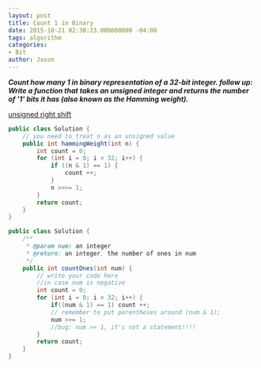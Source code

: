 ```yaml
---
layout: post
title: Count 1 in Binary
date: 2015-10-21 02:38:23.000000000 -04:00
tags: algorithm
categories:
- Bit
author: Jason
---
```

<p><strong><em>Count how many 1 in binary representation of a 32-bit integer. follow up: Write a function that takes an unsigned integer and returns the number of ’1' bits it has (also known as the Hamming weight).</em></strong></p>


<p><a href="http://www.java-samples.com/showtutorial.php?tutorialid=60">unsigned right shift</a></p>

``` java
public class Solution {
    // you need to treat n as an unsigned value
    public int hammingWeight(int n) {
        int count = 0;
        for (int i = 0; i < 32; i++) {
            if ((n & 1) == 1) {
                count ++;
            }
            n >>>= 1;
        }
        return count;
    }
}
```

``` java
public class Solution {
    /**
     * @param num: an integer
     * @return: an integer, the number of ones in num
     */
    public int countOnes(int num) {
        // write your code here
        //in case num is negative
        int count = 0;
        for (int i = 0; i < 32; i++) {
            if((num & 1) == 1) count ++; 
            // remember to put parentheses around (num & 1);
            num >>= 1;
            //bug: num >> 1, it's not a statement!!!!
        }
        return count;
    }
}
```
